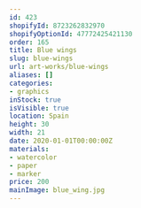 ```yaml
---
id: 423
shopifyId: 8723262832970
shopifyOptionId: 47772425421130
order: 165
title: Blue wings
slug: blue-wings
url: art-works/blue-wings
aliases: []
categories:
- graphics
inStock: true
isVisible: true
location: Spain
height: 30
width: 21
date: 2020-01-01T00:00:00Z
materials:
- watercolor
- paper
- marker
price: 200
mainImage: blue_wing.jpg
---
```


